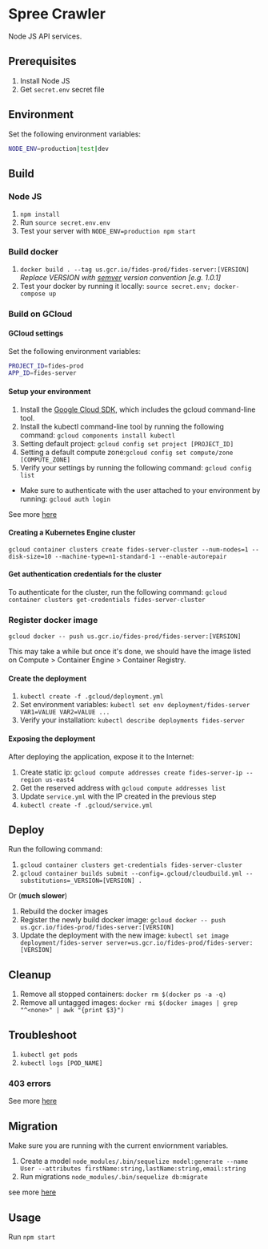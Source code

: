 # Spree Crawler

Node JS API services.

## Prerequisites

1. Install Node JS
2. Get `secret.env` secret file

## Environment

Set the following environment variables:

```bash
NODE_ENV=production|test|dev
```

## Build

### Node JS

1. `npm install`
1. Run `source secret.env.env`
1. Test your server with `NODE_ENV=production npm start`

### Build docker

1. `docker build . --tag us.gcr.io/fides-prod/fides-server:[VERSION]`  *Replace VERSION with [semver](https://semver.org/) version convention [e.g. 1.0.1]*
2. Test your docker by running it locally: `source secret.env; docker-compose up`

### Build on GCloud

#### GCloud settings

Set the following environment variables:

```bash
PROJECT_ID=fides-prod
APP_ID=fides-server
```

#### Setup your environment

1. Install the [Google Cloud SDK](https://cloud.google.com/sdk/docs/quickstarts), which includes the gcloud command-line tool.
2. Install the kubectl command-line tool by running the following command: `gcloud components install kubectl`
3. Setting default project: `gcloud config set project [PROJECT_ID]`
4. Setting a default compute zone:`gcloud config set compute/zone [COMPUTE_ZONE]`
5. Verify your settings by running the following command: `gcloud config list`

* Make sure to authenticate with the user attached to your environment by running: `gcloud auth login`

See more [here](https://cloud.google.com/kubernetes-engine/docs/quickstart)

#### Creating a Kubernetes Engine cluster

`gcloud container clusters create fides-server-cluster --num-nodes=1 --disk-size=10 --machine-type=n1-standard-1 --enable-autorepair`

#### Get authentication credentials for the cluster

To authenticate for the cluster, run the following command:
`gcloud container clusters get-credentials fides-server-cluster`

### Register docker image

`gcloud docker -- push us.gcr.io/fides-prod/fides-server:[VERSION]`

This may take a while but once it's done, we should have the image listed on Compute > Container Engine > Container Registry.

#### Create the deployment

1. `kubectl create -f .gcloud/deployment.yml`
1. Set environment variables: `kubectl set env deployment/fides-server VAR1=VALUE VAR2=VALUE ...`
1. Verify your installation: `kubectl describe deployments fides-server`

#### Exposing the deployment

After deploying the application, expose it to the Internet:

1. Create static ip: `gcloud compute addresses create fides-server-ip --region us-east4`
1. Get the reserved address with `gcloud compute addresses list`
1. Update `service.yml` with the IP created in the previous step
1. `kubectl create -f .gcloud/service.yml`

## Deploy

Run the following command:

1. `gcloud container clusters get-credentials fides-server-cluster`
1. `gcloud container builds submit --config=.gcloud/cloudbuild.yml --substitutions=_VERSION=[VERSION] .`  

Or (**much slower**)

1. Rebuild the docker images
1. Register the newly build docker image: `gcloud docker -- push us.gcr.io/fides-prod/fides-server:[VERSION]`
1. Update the deployment with the new image: `kubectl set image deployment/fides-server server=us.gcr.io/fides-prod/fides-server:[VERSION]`

## Cleanup

1. Remove all stopped containers: `docker rm $(docker ps -a -q)`
1. Remove all untagged images: `docker rmi $(docker images | grep "^<none>" | awk "{print $3}")`

## Troubleshoot

1. `kubectl get pods`
2. `kubectl logs [POD_NAME]`

### 403 errors

See more [here](https://github.com/GoogleCloudPlatform/cloud-builders/tree/master/kubectl)

## Migration

Make sure you are running with the current enviornment variables.

1. Create a model `node_modules/.bin/sequelize model:generate --name User --attributes firstName:string,lastName:string,email:string`
2. Run migrations `node_modules/.bin/sequelize db:migrate`

see more [here](http://docs.sequelizejs.com/manual/tutorial/migrations.html.)

## Usage

Run `npm start`
